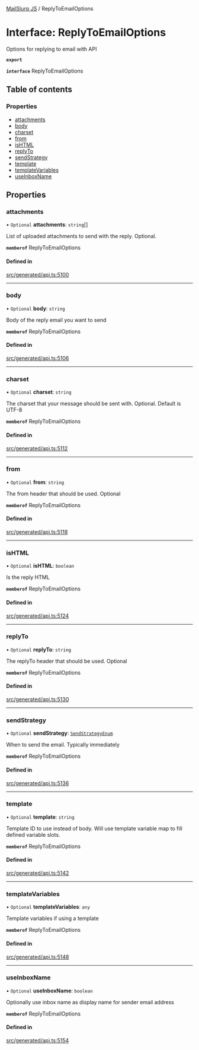 [MailSlurp JS](../README.md) / ReplyToEmailOptions

# Interface: ReplyToEmailOptions

Options for replying to email with API

**`export`**

**`interface`** ReplyToEmailOptions

## Table of contents

### Properties

- [attachments](ReplyToEmailOptions.md#attachments)
- [body](ReplyToEmailOptions.md#body)
- [charset](ReplyToEmailOptions.md#charset)
- [from](ReplyToEmailOptions.md#from)
- [isHTML](ReplyToEmailOptions.md#ishtml)
- [replyTo](ReplyToEmailOptions.md#replyto)
- [sendStrategy](ReplyToEmailOptions.md#sendstrategy)
- [template](ReplyToEmailOptions.md#template)
- [templateVariables](ReplyToEmailOptions.md#templatevariables)
- [useInboxName](ReplyToEmailOptions.md#useinboxname)

## Properties

### attachments

• `Optional` **attachments**: `string`[]

List of uploaded attachments to send with the reply. Optional.

**`memberof`** ReplyToEmailOptions

#### Defined in

[src/generated/api.ts:5100](https://github.com/mailslurp/mailslurp-client/blob/5523864/src/generated/api.ts#L5100)

___

### body

• `Optional` **body**: `string`

Body of the reply email you want to send

**`memberof`** ReplyToEmailOptions

#### Defined in

[src/generated/api.ts:5106](https://github.com/mailslurp/mailslurp-client/blob/5523864/src/generated/api.ts#L5106)

___

### charset

• `Optional` **charset**: `string`

The charset that your message should be sent with. Optional. Default is UTF-8

**`memberof`** ReplyToEmailOptions

#### Defined in

[src/generated/api.ts:5112](https://github.com/mailslurp/mailslurp-client/blob/5523864/src/generated/api.ts#L5112)

___

### from

• `Optional` **from**: `string`

The from header that should be used. Optional

**`memberof`** ReplyToEmailOptions

#### Defined in

[src/generated/api.ts:5118](https://github.com/mailslurp/mailslurp-client/blob/5523864/src/generated/api.ts#L5118)

___

### isHTML

• `Optional` **isHTML**: `boolean`

Is the reply HTML

**`memberof`** ReplyToEmailOptions

#### Defined in

[src/generated/api.ts:5124](https://github.com/mailslurp/mailslurp-client/blob/5523864/src/generated/api.ts#L5124)

___

### replyTo

• `Optional` **replyTo**: `string`

The replyTo header that should be used. Optional

**`memberof`** ReplyToEmailOptions

#### Defined in

[src/generated/api.ts:5130](https://github.com/mailslurp/mailslurp-client/blob/5523864/src/generated/api.ts#L5130)

___

### sendStrategy

• `Optional` **sendStrategy**: [`SendStrategyEnum`](../enums/ReplyToEmailOptions.SendStrategyEnum.md)

When to send the email. Typically immediately

**`memberof`** ReplyToEmailOptions

#### Defined in

[src/generated/api.ts:5136](https://github.com/mailslurp/mailslurp-client/blob/5523864/src/generated/api.ts#L5136)

___

### template

• `Optional` **template**: `string`

Template ID to use instead of body. Will use template variable map to fill defined variable slots.

**`memberof`** ReplyToEmailOptions

#### Defined in

[src/generated/api.ts:5142](https://github.com/mailslurp/mailslurp-client/blob/5523864/src/generated/api.ts#L5142)

___

### templateVariables

• `Optional` **templateVariables**: `any`

Template variables if using a template

**`memberof`** ReplyToEmailOptions

#### Defined in

[src/generated/api.ts:5148](https://github.com/mailslurp/mailslurp-client/blob/5523864/src/generated/api.ts#L5148)

___

### useInboxName

• `Optional` **useInboxName**: `boolean`

Optionally use inbox name as display name for sender email address

**`memberof`** ReplyToEmailOptions

#### Defined in

[src/generated/api.ts:5154](https://github.com/mailslurp/mailslurp-client/blob/5523864/src/generated/api.ts#L5154)
